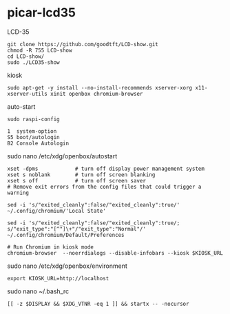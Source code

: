# picar-lcd35


LCD-35

    git clone https://github.com/goodtft/LCD-show.git
    chmod -R 755 LCD-show
    cd LCD-show/
    sudo ./LCD35-show

kiosk

    sudo apt-get -y install --no-install-recommends xserver-xorg x11-xserver-utils xinit openbox chromium-browser

auto-start

    sudo raspi-config
    
    1  system-option
    S5 boot/autologin
    B2 Console Autologin
 
 
sudo nano /etc/xdg/openbox/autostart
    
    xset -dpms            # turn off display power management system
    xset s noblank        # turn off screen blanking
    xset s off            # turn off screen saver
    # Remove exit errors from the config files that could trigger a warning

    sed -i 's/"exited_cleanly":false/"exited_cleanly":true/' ~/.config/chromium/'Local State'

    sed -i 's/"exited_cleanly":false/"exited_cleanly":true/; s/"exit_type":"[^"]\+"/"exit_type":"Normal"/' ~/.config/chromium/Default/Preferences
    
    # Run Chromium in kiosk mode
    chromium-browser  --noerrdialogs --disable-infobars --kiosk $KIOSK_URL
    
    
sudo nano /etc/xdg/openbox/environment

    export KIOSK_URL=http://localhost


sudo nano ~/.bash_rc
    
    [[ -z $DISPLAY && $XDG_VTNR -eq 1 ]] && startx -- -nocursor
    
    
    
